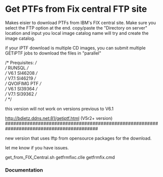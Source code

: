 # Get PTFs from Fix central FTP site #

Makes eisier to download PTFs from IBM's FIX central site.
Make sure you select the FTP option at the end.
copy/paste the "Directory on server" location and 
input you local image catalog name
will try and create the image catalog.

if your iPTF download is multiple CD images, you can submit 
multiple GETiPTF jobs to download the files in "parallel"


/* Prequisites:                                                        */       
/*      RUNSQL                                                         */       
/*                V6.1   SI46208                                       */       
/*                V7.1   SI46219                                       */       
/*      QVOIFIMG  PTF                                                  */       
/*                V6.1   SI39364                                       */       
/*                V7.1   SI39362                                       */       
/*                                                                     */ 

this version will not work on versions previous to V6.1

http://bdietz.ddns.net:81/getiptf.html   (V5r2+ version) 
##########################################################################################

new version that uses lftp from opensource packages for the download.

let me know if you have issues.

get_from_FIX_Central.sh
getfrmfixc.clle
getfrmfix.cmd

### Documentation ###



